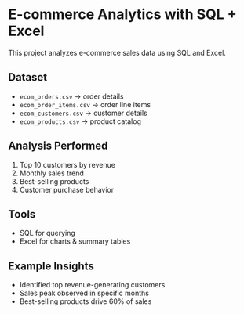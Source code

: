 # E-commerce Analytics with SQL + Excel

This project analyzes e-commerce sales data using SQL and Excel.

## Dataset
- `ecom_orders.csv` → order details
- `ecom_order_items.csv` → order line items
- `ecom_customers.csv` → customer details
- `ecom_products.csv` → product catalog

## Analysis Performed
1. Top 10 customers by revenue
2. Monthly sales trend
3. Best-selling products
4. Customer purchase behavior

## Tools
- SQL for querying
- Excel for charts & summary tables

## Example Insights
- Identified top revenue-generating customers
- Sales peak observed in specific months
- Best-selling products drive 60% of sales
